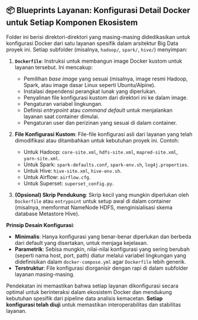 ## 📦 Blueprints Layanan: Konfigurasi Detail Docker untuk Setiap Komponen Ekosistem

Folder ini berisi direktori-direktori yang masing-masing didedikasikan untuk konfigurasi Docker dari satu layanan spesifik dalam arsitektur Big Data proyek ini. Setiap subfolder (misalnya, `hadoop/`, `spark/`, `hive/`) menyimpan:

1.  **`Dockerfile`**: Instruksi untuk membangun image Docker kustom untuk layanan tersebut. Ini mencakup:
    * Pemilihan *base image* yang sesuai (misalnya, image resmi Hadoop, Spark, atau image dasar Linux seperti Ubuntu/Alpine).
    * Instalasi dependensi perangkat lunak yang diperlukan.
    * Penyalinan file konfigurasi kustom dari direktori ini ke dalam image.
    * Pengaturan variabel lingkungan.
    * Definisi *entrypoint* atau *command default* untuk menjalankan layanan saat container dimulai.
    * Pengaturan user dan perizinan yang sesuai di dalam container.

2.  **File Konfigurasi Kustom**: File-file konfigurasi asli dari layanan yang telah dimodifikasi atau ditambahkan untuk kebutuhan proyek ini. Contoh:
    * Untuk Hadoop: `core-site.xml`, `hdfs-site.xml`, `mapred-site.xml`, `yarn-site.xml`.
    * Untuk Spark: `spark-defaults.conf`, `spark-env.sh`, `log4j.properties`.
    * Untuk Hive: `hive-site.xml`, `hive-env.sh`.
    * Untuk Airflow: `airflow.cfg`.
    * Untuk Superset: `superset_config.py`.

3.  **(Opsional) Skrip Pendukung**: Skrip kecil yang mungkin diperlukan oleh `Dockerfile` atau `entrypoint` untuk setup awal di dalam container (misalnya, memformat NameNode HDFS, menginisialisasi skema database Metastore Hive).

**Prinsip Desain Konfigurasi**:
* **Minimalis**: Hanya konfigurasi yang benar-benar diperlukan dan berbeda dari default yang disertakan, untuk menjaga kejelasan.
* **Parametrik**: Sebisa mungkin, nilai-nilai konfigurasi yang sering berubah (seperti nama host, port, path) diatur melalui variabel lingkungan yang didefinisikan dalam `docker-compose.yml` agar `Dockerfile` lebih generik.
* **Terstruktur**: File konfigurasi diorganisir dengan rapi di dalam subfolder layanan masing-masing.

Pendekatan ini memastikan bahwa setiap layanan dikonfigurasi secara optimal untuk berinteraksi dalam ekosistem Docker dan mendukung kebutuhan spesifik dari pipeline data analisis kemacetan. **Setiap konfigurasi telah diuji** untuk memastikan interoperabilitas dan stabilitas layanan.